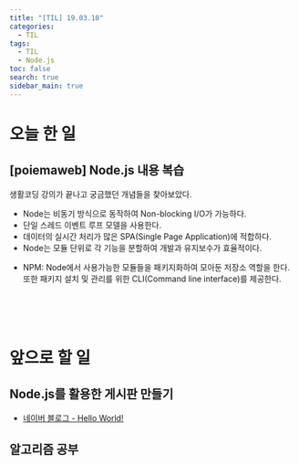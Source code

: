 ```yaml
---
title: "[TIL] 19.03.10"
categories: 
  - TIL
tags: 
  - TIL
  - Node.js
toc: false
search: true
sidebar_main: true
---
```


# 오늘 한 일

## [poiemaweb] Node.js 내용 복습
생활코딩 강의가 끝나고 궁금했던 개념들을 찾아보았다.

* Node는 비동기 방식으로 동작하여 Non-blocking I/O가 가능하다.
* 단일 스레드 이벤트 루프 모델을 사용한다.
* 데이터의 실시간 처리가 많은 SPA(Single Page Application)에 적합하다.
* Node는 모듈 단위로 각 기능을 분할하여 개발과 유지보수가 효율적이다.
- NPM: Node에서 사용가능한 모듈들을 패키지화하여 모아둔 저장소 역할을 한다.  
또한 패키지 설치 및 관리를 위한 CLI(Command line interface)를 제공한다.
<br><br><br><br><br>


# 앞으로 할 일

## Node.js를 활용한 게시판 만들기
* [네이버 블로그 - Hello World!](https://blog.naver.com/azure0777/220764784580)

## 알고리즘 공부